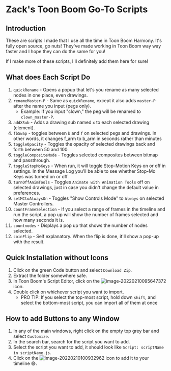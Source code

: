 # Zack's Toon Boom Go-To Scripts

## Introduction

These are scripts I made that I use all the time in Toon Boom Harmony. It's fully open source, go nuts! They've made working in Toon Boom way way faster and I hope they can do the same for you!

If I make more of these scripts, I'll definitely add them here for sure!

## What does Each Script Do

1. `quickRename` - Opens a popup that let's you rename as many selected nodes in one place, even drawings.
2. `renameMaster-P` - Same as `quickRename`, except it also adds `master-P` after the name you input (pegs only). 
   - Example: If you input "clown,"  the peg will be renamed to `clown_master-P`.
3. `addXSub` - Adds a drawing sub named `x` to each selected drawing (element).
4. `fbSwap` - toggles between `b` and `f` on selected pegs and drawings. In other words, it changes f_arm to b_arm in seconds rather than minutes
5. `toggleOpacity` - Toggles the opacity of selected drawings back and forth between 50 and 100.
6. `toggleCompositeMode` - Toggles selected composites between bitmap and passthrough.
7. `toggleStopMoKeys` - When run, it will toggle Stop-Motion Keys on or off in settings. In the Message Log you'll be able to see whether Stop-Mo Keys was turned on or off. 
8. `turnOffAnimTools` - Toggles `Animate with Animation Tools` off on selected drawings, just in case you didn't change the default value in preferences.
9. `setMCtoAlwaysOn` - Toggles "Show Controls Mode" to `Always` on selected Master Controllers.
10. `countFrameSelection` - If you select a range of frames in the timeline and run the script, a pop up will show the number of frames selected and how many seconds it is. 
11. `countnodes` - Displays a pop up that shows the number of nodes selected.
12. `coinFlip` - Self explanatory. When the flip is done, it'll show a pop-up with the result.

## Quick Installation without Icons

1. Click on the green Code button and select `Download Zip`.
2. Extract the folder somewhere safe.
3. In Toon Boom's Script Editor, click on the ![image-20220210095647372](https://i.ibb.co/pnYPM7n/image-20220210095647372.png) icon.
4. Double click on whichever script you want to import.
   - PRO TIP: If you select the top-most script, hold down `shift`, and select the bottom-most script, you can import all of them at once

## How to add Buttons  to any Window

1. In any of the main windows, right click on the empty top grey bar and select `Customize`.
2. In the search bar, search for the script you want to add.
3. Select the script you want to add, it should look like `Script: scriptName in scriptName.js`.
5. Click on the ![image-20220210100932962](https://i.ibb.co/2K3L7n9/image-20220210100932962.png) icon to add it to your timeline :smile:.
